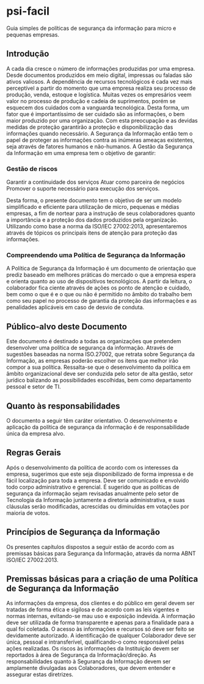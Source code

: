# psi-facil
Guia simples de políticas de segurança da informação para micro e pequenas empresas.

## Introdução

A cada dia cresce o número de informações produzidas por uma empresa. Desde documentos produzidos em meio digital, impressas ou faladas são ativos valiosos. A dependência de recursos tecnológicos é cada vez mais perceptível a partir do momento que uma empresa realiza seu processo de produção, venda, estoque e logística. Muitas vezes os empresários veem valor no processo de produção e cadeia de suprimentos, porém se esquecem dos cuidados com a vanguarda tecnológica. Desta forma, um fator que é importantíssimo de ser cuidado são as informações, o bem maior produzido por uma organização. Com esta preocupação e as devidas medidas de proteção garantirão a proteção e disponibilização das informações quando necessário. A Segurança da Informação então tem o papel de proteger as informações contra as inúmeras ameaças existentes, seja através de fatores humanos e não-humanos. A Gestão da Segurança da Informação em uma empresa tem o objetivo de garantir:

### Gestão de riscos
Garantir a continuidade dos serviços
Atuar como parceira de negócios
Promover o suporte necessário para execução dos serviços.

Desta forma, o presente documento tem o objetivo de ser um modelo simplificado e eficiente para utilização de micro, pequenas e médias empresas, a fim de nortear para a instrução de seus colaboradores quanto a importância e a proteção dos dados produzidos pela organização. Utilizando como base a norma da ISO/IEC 27002:2013, apresentaremos através de tópicos os principais itens de atenção para proteção das informações.



### Compreendendo uma Política de Segurança da Informação

A Política de Segurança da Informação é um documento de orientação que prediz baseado em melhores práticas do mercado o que a empresa espera e orienta quanto ao uso de dispositivos tecnológicos. A partir da leitura, o colaborador fica ciente através de ações os ponto de atenção e cuidado, bem como o que é e o que ou não é permitido no âmbito do trabalho bem como seu papel no processo de garantia da proteção das informações e as penalidades aplicáveis em caso de desvio de conduta. 

## Público-alvo deste Documento

Este documento é destinado a todas as organizações que pretendem desenvolver uma política de segurança da informação. Através de sugestões baseadas na norma ISO.27002, que retrata sobre Segurança da Informação, as empresas poderão escolher  os itens que melhor irão compor a sua política.
Ressalta-se que o desenvolvimento da política em âmbito organizacional deve ser conduzida pelo setor de alta gestão, setor jurídico balizando as possibilidades escolhidas, bem como departamento pessoal e setor de TI.

## Quanto às responsabilidades

O documento a seguir têm caráter orientativo. O desenvolvimento e aplicação da política de segurança da informação é de responsabilidade única da empresa alvo.

## Regras Gerais

Após o desenvolvimento da política de acordo com os interesses da empresa, sugerimos que este seja disponibilizado de forma impressa e de fácil localização para toda a empresa. Deve ser comunicado e envolvido todo corpo administrativo e gerencial.  É sugerido que as políticas de segurança da informação sejam revisadas anualmente pelo setor de Tecnologia da Informação juntamente a diretoria administrativa, e suas cláusulas serão modificadas, acrescidas ou diminuídas em votações por maioria de votos.

## Princípios de Segurança da Informação

Os presentes capítulos dispostos a seguir estão de acordo com as premissas básicas para Segurança da Informação, através da norma ABNT ISO/IEC 27002:2013.

## Premissas básicas para a criação de uma Política de Segurança da Informação

As informações da empresa, dos clientes e do público em geral devem ser tratadas de forma ética e sigilosa e de acordo com as leis vigentes e normas internas, evitando-se mau uso e exposição indevida.
A informação deve ser utilizada de forma transparente e apenas para a finalidade para a qual foi coletada.
O acesso às informações e recursos só deve ser feito se devidamente autorizado.
A identificação de qualquer Colaborador deve ser única, pessoal e intransferível, qualificando-o como responsável pelas ações realizadas.
Os riscos às informações da Instituição devem ser reportados à área de Segurança da Informação/direção.
As responsabilidades quanto à Segurança da Informação devem ser amplamente divulgadas aos Colaboradores, que devem entender e assegurar estas diretrizes.
